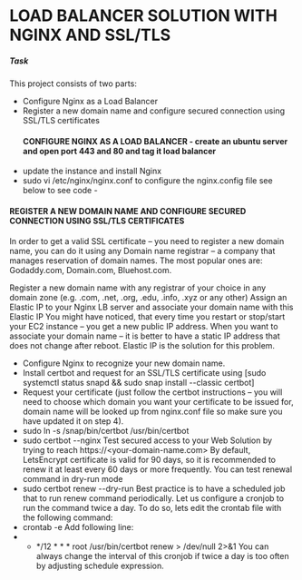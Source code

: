 # LOAD BALANCER SOLUTION WITH NGINX AND SSL/TLS
##### Task
This project consists of two parts:

- Configure Nginx as a Load Balancer
- Register a new domain name and configure secured connection using SSL/TLS certificates
  #### CONFIGURE NGINX AS A LOAD BALANCER - create an ubuntu server and open port 443 and 80 and tag it load balancer
 - update the instance and install Nginx
 - sudo vi /etc/nginx/nginx.conf to configure the nginx.config file see below to see code -

  #### REGISTER A NEW DOMAIN NAME AND CONFIGURE SECURED CONNECTION USING SSL/TLS CERTIFICATES
  In order to get a valid SSL certificate – you need to register a new domain name, you can do it using any Domain name registrar – a company that manages reservation of domain names. The most popular ones are: Godaddy.com, Domain.com, Bluehost.com.

Register a new domain name with any registrar of your choice in any domain zone (e.g. .com, .net, .org, .edu, .info, .xyz or any other)
Assign an Elastic IP to your Nginx LB server and associate your domain name with this Elastic IP
You might have noticed, that every time you restart or stop/start your EC2 instance – you get a new public IP address. When you want to associate your domain name – it is better to have a static IP address that does not change after reboot. Elastic IP is the solution for this problem.
- Configure Nginx to recognize your new domain name.
- Install certbot and request for an SSL/TLS certificate using [sudo systemctl status snapd && sudo snap install --classic certbot]
- Request your certificate (just follow the certbot instructions – you will need to choose which domain you want your certificate to be issued for, domain name will be looked up from nginx.conf file so make sure you have updated it on step 4).
- sudo ln -s /snap/bin/certbot /usr/bin/certbot
- sudo certbot --nginx
Test secured access to your Web Solution by trying to reach https://<your-domain-name.com>
By default, LetsEncrypt certificate is valid for 90 days, so it is recommended to renew it at least every 60 days or more frequently.
You can test renewal command in dry-run mode
- sudo certbot renew --dry-run
Best practice is to have a scheduled job that to run renew command periodically. Let us configure a cronjob to run the command twice a day.
To do so, lets edit the crontab file with the following command:
- crontab -e
Add following line:
- * */12 * * *   root /usr/bin/certbot renew > /dev/null 2>&1
You can always change the interval of this cronjob if twice a day is too often by adjusting schedule expression.





